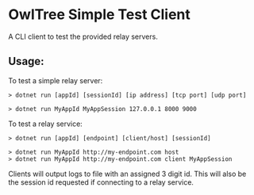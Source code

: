 # OwlTree Simple Test Client

A CLI client to test the provided relay servers.

## Usage:

To test a simple relay server:
```
> dotnet run [appId] [sessionId] [ip address] [tcp port] [udp port]

> dotnet run MyAppId MyAppSession 127.0.0.1 8000 9000
```

To test a relay service:
```
> dotnet run [appId] [endpoint] [client/host] [sessionId]

> dotnet run MyAppId http://my-endpoint.com host
> dotnet run MyAppId http://my-endpoint.com client MyAppSession
```

Clients will output logs to file with an assigned 3 digit id. This will also be the session id requested
if connecting to a relay service.